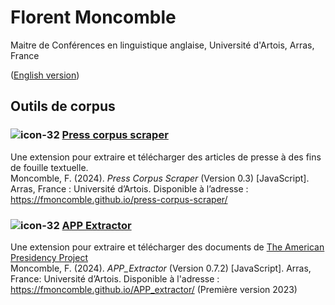 # Florent Moncomble
Maitre de Conférences en linguistique anglaise, Université d'Artois, Arras, France  
  
([English version](index_en.md))
  
## Outils de corpus
### ![icon-32](https://github.com/fmoncomble/fmoncomble.github.io/assets/59739627/3d15d0d9-a51c-434f-bea7-01974d42a744) [Press corpus scraper](https://fmoncomble.github.io/press-corpus-scraper/)
Une extension pour extraire et télécharger des articles de presse à des fins de fouille textuelle.  
Moncomble, F. (2024). *Press Corpus Scraper* (Version 0.3) [JavaScript]. Arras, France : Université d’Artois. Disponible à l’adresse : https://fmoncomble.github.io/press-corpus-scraper/

### ![icon-32](https://github.com/fmoncomble/fmoncomble.github.io/assets/59739627/e6c76a48-a2c0-4896-905d-fcb84eed7778) [APP Extractor](https://fmoncomble.github.io/APP_extractor/)
Une extension pour extraire et télécharger des documents de [The American Presidency Project](https://www.presidency.ucsb.edu/)  
Moncomble, F. (2024). *APP_Extractor* (Version 0.7.2) [JavaScript]. Arras, France: Université d’Artois. Disponible à l'adresse : https://fmoncomble.github.io/APP_extractor/ (Première version 2023)

